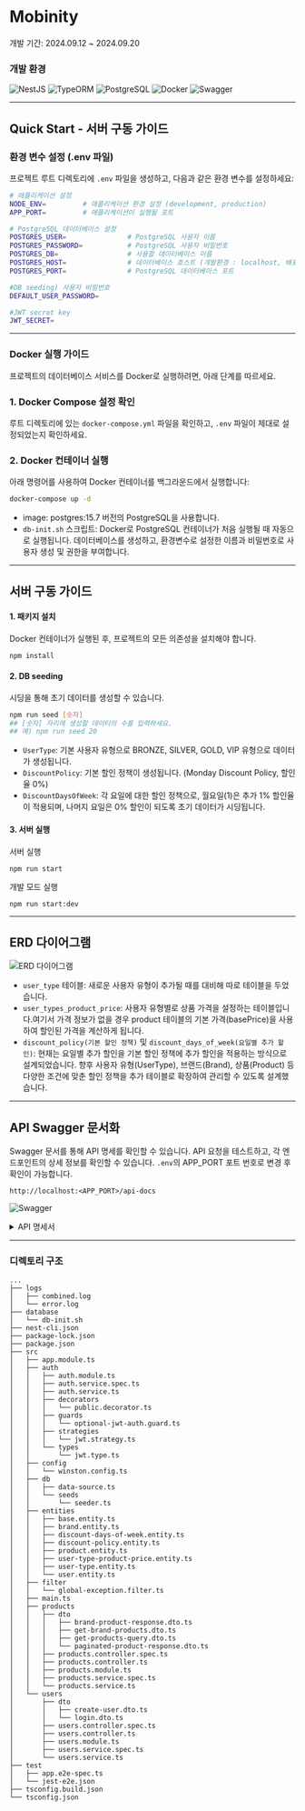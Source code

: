 # Mobinity

개발 기간: 2024.09.12 ~ 2024.09.20

### 개발 환경

![NestJS](https://img.shields.io/badge/NestJS-E0234E?style=for-the-badge&logo=nestjs&logoColor=white) ![TypeORM](https://img.shields.io/badge/TypeORM-262627?style=for-the-badge&logo=typeorm&logoColor=white) ![PostgreSQL](https://img.shields.io/badge/PostgreSQL-4169E1?style=for-the-badge&logo=postgresql&logoColor=white) ![Docker](https://img.shields.io/badge/Docker-2496ED?style=for-the-badge&logo=docker&logoColor=white) ![Swagger](https://img.shields.io/badge/Swagger-85EA2D?style=for-the-badge&logo=swagger&logoColor=black)

---

## Quick Start - 서버 구동 가이드

### 환경 변수 설정 (.env 파일)

프로젝트 루트 디렉토리에 `.env` 파일을 생성하고, 다음과 같은 환경 변수를 설정하세요:

```bash
# 애플리케이션 설정
NODE_ENV=         # 애플리케이션 환경 설정 (development, production)
APP_PORT=         # 애플리케이션이 실행될 포트

# PostgreSQL 데이터베이스 설정
POSTGRES_USER=               # PostgreSQL 사용자 이름
POSTGRES_PASSWORD=           # PostgreSQL 사용자 비밀번호
POSTGRES_DB=                 # 사용할 데이터베이스 이름
POSTGRES_HOST=               # 데이터베이스 호스트 (개발환경 : localhost, 배포 환경: 도커 서비스 이름 설정 가능)
POSTGRES_PORT=               # PostgreSQL 데이터베이스 포트

#DB seeding) 사용자 비밀번호
DEFAULT_USER_PASSWORD=

#JWT secret key
JWT_SECRET=
```

---

### Docker 실행 가이드

프로젝트의 데이터베이스 서비스를 Docker로 실행하려면, 아래 단계를 따르세요.

### 1. Docker Compose 설정 확인

루트 디렉토리에 있는 `docker-compose.yml` 파일을 확인하고, `.env` 파일이 제대로 설정되었는지 확인하세요.

### 2. Docker 컨테이너 실행

아래 명령어를 사용하여 Docker 컨테이너를 백그라운드에서 실행합니다:

```bash
docker-compose up -d
```

- image: postgres:15.7 버전의 PostgreSQL을 사용합니다.
- `db-init.sh` 스크립트: Docker로 PostgreSQL 컨테이너가 처음 실행될 때 자동으로 실행됩니다. 데이터베이스를 생성하고, 환경변수로 설정한 이름과 비밀번호로 사용자 생성 및 권한을 부여합니다.

---

## 서버 구동 가이드

#### 1. 패키지 설치

Docker 컨테이너가 실행된 후, 프로젝트의 모든 의존성을 설치해야 합니다.

```bash
npm install
```

#### 2. DB seeding

시딩을 통해 초기 데이터를 생성할 수 있습니다.

```bash
npm run seed [숫자]
## [숫자] 자리에 생성할 데이터의 수를 입력하세요.
## 예) npm run seed 20
```

- `UserType`: 기본 사용자 유형으로 BRONZE, SILVER, GOLD, VIP 유형으로 데이터가 생성됩니다.
- `DiscountPolicy`: 기본 할인 정책이 생성됩니다. (Monday Discount Policy, 할인율 0%)
- `DiscountDaysOfWeek`: 각 요일에 대한 할인 정책으로, 월요일(1)은 추가 1% 할인율이 적용되며, 나머지 요일은 0% 할인이 되도록 초기 데이터가 시딩됩니다.

#### 3. 서버 실행

서버 실행

```
npm run start
```

개발 모드 실행

```
npm run start:dev
```

---

## ERD 다이어그램

![ERD 다이어그램](/docs/erd.png)

- `user_type` 테이블: 새로운 사용자 유형이 추가될 때를 대비해 따로 테이블을 두었습니다.
- `user_types_product_price`: 사용자 유형별로 상품 가격을 설정하는 테이블입니다.여기서 가격 정보가 없을 경우 product 테이블의 기본 가격(basePrice)을 사용하여 할인된 가격을 계산하게 됩니다.
- `discount_policy(기본 할인 정책)` 및 `discount_days_of_week(요일별 추가 할인)`: 현재는 요일별 추가 할인을 기본 할인 정책에 추가 할인을 적용하는 방식으로 설계되었습니다.
  향후 사용자 유형(UserType), 브랜드(Brand), 상품(Product) 등 다양한 조건에 맞춘 할인 정책을 추가 테이블로 확장하여 관리할 수 있도록 설계했습니다.

---

## API Swagger 문서화

Swagger 문서를 통해 API 명세를 확인할 수 있습니다.
API 요청을 테스트하고, 각 엔드포인트의 상세 정보를 확인할 수 있습니다.
`.env`의 APP_PORT 포트 번호로 변경 후 확인이 가능합니다.

```
http://localhost:<APP_PORT>/api-docs
```

![Swagger](/docs/swagger.png)

<details>
  <summary>API 명세서</summary>

### 1.1 회원가입

```
POST api/auth/register
```

새로운 사용자 계정을 생성합니다. 기본 사용자 유형인 'BRONZE' 유형으로 가입됩니다.

**요청 본문 예시:**

```json
{
  "username": "john_doe",
  "email": "example@example.com",
  "password": "strong_password_123"
}
```

**응답:**

- `204 No Content`: 회원가입 성공
- `400 Bad Request`: 계정명, 이메일, 비밀번호가 빈 값이거나, 잘못된 형식일 경우
- `404 Not Found` : 기본 UserType을 찾지 못하여 회원가입이 불가능한 경우
- `409 Conflict`: 이미 존재하는 계정명, 이메일로 가입을 시도하는 경우

### 1.2 로그인

```
POST api/auth/login
```

사용자가 로그인하며, 성공 시 액세스 토큰이 발급됩니다.

**요청 본문 예시:**

```json
{
  "username": "john_doe",
  "password": "strong_password_123"
}
```

**응답:**

- `200 OK`: 로그인 성공 및 액세스 토큰 발급
- `400 Bad Request`:계정명이나 비밀번호가 빈 값인 경우
- `401 Unauthorized`:
  유효하지 않은 계정명일 때: “유효하지 않은 계정명입니다.”
  비밀번호가 일치하지 않을 때: “비밀번호가 일치하지 않습니다.”

### 2.1 상품 목록 조회

```
GET /api/products
```

상품 목록을 페이지네이션하여 조회합니다. 로그인된 사용자의 경우, 상품의 기본 가격, 사용자 유형별 상품 가격, 할인이 적용된 최종 가격, 총 할인율 정보를 포함하여 반환합니다.

**Query Parameters**:

- page (number, optional): 페이지 번호 (기본값: 1)
- limit (number, optional): 페이지 당 항목 수 (기본값: 10)

**응답:**

- `200 OK`: 성공적으로 상품 목록 조회, 페이지네이션 정보를 포함한 응답 반환.

**비로그인한 사용자의 경우 응답 예시**

```json
{
  "products": [
    {
      "id": "0377f6f1-1074-4878-b80d-92a9fa48c217",
      "name": "Bespoke Concrete Ball",
      "description": "The Nagasaki Lander is the trademarked name of several series of Nagasaki sport bikes, that started with the 1984 ABC800J",
      "brand": {
        "id": "2366dc47-38a6-415d-8045-62d50b5b032a",
        "krName": "회사 9",
        "enName": "Wisozk, Halvorson and Fay",
        "description": "Right-sized zero tolerance extranet"
      }
    }
  ],
  "pagination": {
    "totalCount": 20,
    "currentPage": 1,
    "totalPages": 20,
    "limit": 1
  }
}
```

**로그인한 사용자의 경우 응답 예시**

```json
{
  "products": [
    {
      "id": "0377f6f1-1074-4878-b80d-92a9fa48c217",
      "name": "Bespoke Concrete Ball",
      "description": "The Nagasaki Lander is the trademarked name of several series of Nagasaki sport bikes, that started with the 1984 ABC800J",
      "brand": {
        "id": "2366dc47-38a6-415d-8045-62d50b5b032a",
        "krName": "회사 9",
        "enName": "Wisozk, Halvorson and Fay",
        "description": "Right-sized zero tolerance extranet"
      },
      "basePrice": 932730,
      "userTypePrice": 537046,
      "finalPrice": 531676,
      "totalDiscountRate": 1
    }
  ],
  "pagination": {
    "totalCount": 20,
    "currentPage": 1,
    "totalPages": 20,
    "limit": 1
  }
}
```

### 2.2 브랜드별 상품 목록 조회

```
GET /api/products/brand
```

브랜드 이름(한글 또는 영어)으로 검색하여 해당 브랜드에 속하는 상품 목록을 페이지네이션하여 조회합니다.

**Query Parameters**:

- brandName (string, required): 조회할 브랜드의 이름입니다. 한글 또는 영어로 입력할 수 있습니다.
- page (number, optional): 페이지 번호 (기본값: 1)
- limit (number, optional): 페이지 당 항목 수 (기본값: 10)

**응답:**

- `200 OK`: 성공적으로 브랜드별 상품 목록 조회, 페이지네이션 정보를 포함한 응답 반환.
- `400 Bad Request`:브랜드 명을 공백으로 검색한 경우 : “검색할 브랜드 명을 입력해주세요.”

**응답 예시**

```json
{
  "products": [
    {
      "id": "e5bc853a-b0c1-46b4-8668-3f9f3113e7a6",
      "name": "Small Wooden Shoes",
      "description": "The Nagasaki Lander is the trademarked name of several series of Nagasaki sport bikes, that started with the 1984 ABC800J",
      "brand": {
        "id": "344ba950-c8f3-4473-bacd-60e19c950242",
        "krName": "회사 2",
        "enName": "Dietrich LLC"
      },
      "basePrice": 938841,
      "finalPrice": 929453,
      "totalDiscountRate": 1
    }
  ],
  "pagination": {
    "totalCount": 1,
    "currentPage": 1,
    "totalPages": 1,
    "limit": 10
  }
}
```

**Request URL 예시**:

```
http://localhost:<APP_PORT>/api/products/brand?brandName=%ED%9A%8C%EC%82%AC%202&page=1&limit=10

```

## </details>

---

### 디렉토리 구조
```
...
├── logs
│   ├── combined.log
│   └── error.log
├── database
│   └── db-init.sh
├── nest-cli.json
├── package-lock.json
├── package.json
├── src
│   ├── app.module.ts
│   ├── auth
│   │   ├── auth.module.ts
│   │   ├── auth.service.spec.ts
│   │   ├── auth.service.ts
│   │   ├── decorators
│   │   │   └── public.decorator.ts
│   │   ├── guards
│   │   │   └── optional-jwt-auth.guard.ts
│   │   ├── strategies
│   │   │   └── jwt.strategy.ts
│   │   └── types
│   │       └── jwt.type.ts
│   ├── config
│   │   └── winston.config.ts
│   ├── db
│   │   ├── data-source.ts
│   │   └── seeds
│   │       └── seeder.ts
│   ├── entities
│   │   ├── base.entity.ts
│   │   ├── brand.entity.ts
│   │   ├── discount-days-of-week.entity.ts
│   │   ├── discount-policy.entity.ts
│   │   ├── product.entity.ts
│   │   ├── user-type-product-price.entity.ts
│   │   ├── user-type.entity.ts
│   │   └── user.entity.ts
│   ├── filter
│   │   └── global-exception.filter.ts
│   ├── main.ts
│   ├── products
│   │   ├── dto
│   │   │   ├── brand-product-response.dto.ts
│   │   │   ├── get-brand-products.dto.ts
│   │   │   ├── get-products-query.dto.ts
│   │   │   └── paginated-product-response.dto.ts
│   │   ├── products.controller.spec.ts
│   │   ├── products.controller.ts
│   │   ├── products.module.ts
│   │   ├── products.service.spec.ts
│   │   └── products.service.ts
│   └── users
│       ├── dto
│       │   ├── create-user.dto.ts
│       │   └── login.dto.ts
│       ├── users.controller.spec.ts
│       ├── users.controller.ts
│       ├── users.module.ts
│       ├── users.service.spec.ts
│       └── users.service.ts
├── test
│   ├── app.e2e-spec.ts
│   └── jest-e2e.json
├── tsconfig.build.json
└── tsconfig.json
```
